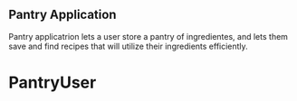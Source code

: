 ## Pantry Application

Pantry applicatrion lets a user store a pantry of ingredientes, and lets them save and find recipes that will utilize their ingredients efficiently.
# PantryUser
